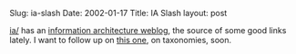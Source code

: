 Slug: ia-slash
Date: 2002-01-17
Title: IA Slash
layout: post

<a href="http://www.iaslash.org/">ia/</a> has an <a href="http://www.iaslash.org/ia/">information architecture weblog</a>, the source of some good links lately. I want to follow up on <a href="http://www.freesticky.com/stickyweb/articles/taxonomy1.asp">this one</a>, on taxonomies,  soon.

